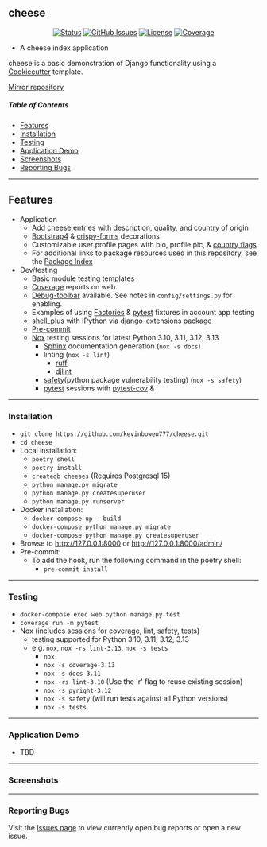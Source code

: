 ## cheese 

<div align="center">

  [![Status](https://img.shields.io/badge/status-active-success.svg)]()
  [![GitHub Issues](https://img.shields.io/github/issues/kevinbowen777/cheese.svg)](https://github.com/kevinbowen777/cheese/issues)
  [![License](https://img.shields.io/badge/license-MIT-blue.svg)](/LICENSE)
  [![Coverage](https://img.shields.io/endpoint?url=https://gist.githubusercontent.com/kevinbowen777/fdfa8a8e6bfdb1aca6a79a1138daca19/raw/cheese_covbadge.json)](https://kevinbowen777.github.io/cheese/)

</div>

- A cheese index application

cheese is a basic demonstration of Django functionality using a [Cookiecutter](https://github.com/feldroy/django-crash-starter) template.

[Mirror repository](https://gitlab.com/kevinbowen/cheese.git)

##### Table of Contents
 - [Features](#features)
 - [Installation](#installation)
 - [Testing](#testing)
 - [Application Demo](#application-demo)
 - [Screenshots](#screenshots)
 - [Reporting Bugs](#reporting-bugs)

---

## Features
 - Application
     - Add cheese entries with description, quality, and country of origin
     - [Bootstrap4](https://pypi.org/project/django-bootstrap4/) & [crispy-forms](https://pypi.org/project/django-crispy-forms/) decorations
     - Customizable user profile pages with bio, profile pic, & [country flags](https://pypi.python.org/pypi/django-countries)
     - For additional links to package resources used in this repository, see the [Package Index](docs/package_index.md)
 - Dev/testing
     - Basic module testing templates
     - [Coverage](https://kevinbowen777.github.io/cheese/) reports on web.
     - [Debug-toolbar](https://pypi.org/project/django-debug-toolbar/) available. See notes in `config/settings.py` for enabling.
     - Examples of using [Factories](https://pypi.org/project/factory-boy/) & [pytest](https://pypi.org/project/pytest/) fixtures in account app testing
     - [shell_plus](https://django-extensions.readthedocs.io/en/latest/shell_plus.html) with [IPython](https://pypi.org/project/ipython/) via [django-extensions](https://pypi.python.org/pypi/django-extensions/) package
     - [Pre-commit](https://github.com/pre-commit/pre-commit)
     - [Nox](https://pypi.org/project/nox/) testing sessions for latest Python 3.10, 3.11,  3.12, 3.13
         - [Sphinx](https://pypi.org/project/Sphinx/) documentation generation (`nox -s docs`)
         - linting (`nox -s lint`)
             - [ruff](https://pypi.org/project/ruff/)
             - [djlint](https://pypi.org/project/djlint/)
         - [safety](https://pypi.org/project/safety/)(python package vulnerability testing) (`nox -s safety`)
         - [pytest](https://docs.pytest.org/en/latest/) sessions with
           [pytest-cov](https://pypi.org/project/pytest-cov/) &
---

### Installation
 - `git clone https://github.com/kevinbowen777/cheese.git`
 - `cd cheese`
 - Local installation:
     - `poetry shell`
     - `poetry install`
     - `createdb cheeses` (Requires Postgresql 15)
     - `python manage.py migrate`
     - `python manage.py createsuperuser`
     - `python manage.py runserver`
 - Docker installation:
     - `docker-compose up --build`
     - `docker-compose python manage.py migrate`
     - `docker-compose python manage.py createsuperuser`
 - Browse to http://127.0.0.1:8000 or http://127.0.0.1:8000/admin/
 - Pre-commit:
     - To add the hook, run the following command in the poetry shell:
         - `pre-commit install`

---

### Testing
 - `docker-compose exec web python manage.py test`
 - `coverage run -m pytest`
 - Nox (includes sessions for coverage, lint, safety, tests)
     - testing supported for Python 3.10, 3.11, 3.12, 3.13
     - e.g. `nox`, `nox -rs lint-3.13`, `nox -s tests`
       - `nox`
       - `nox -s coverage-3.13`
       - `nox -s docs-3.11`
       - `nox -rs lint-3.10` (Use the 'r' flag to reuse existing session)
       - `nox -s pyright-3.12`
       - `nox -s safety` (will run tests against all Python versions)
       - `nox -s tests`

---

### Application Demo

 - TBD

---

### Screenshots

---

### Reporting Bugs

   Visit the [Issues page](https://github.com/kevinbowen777/cheese/issues)
      to view currently open bug reports or open a new issue.
